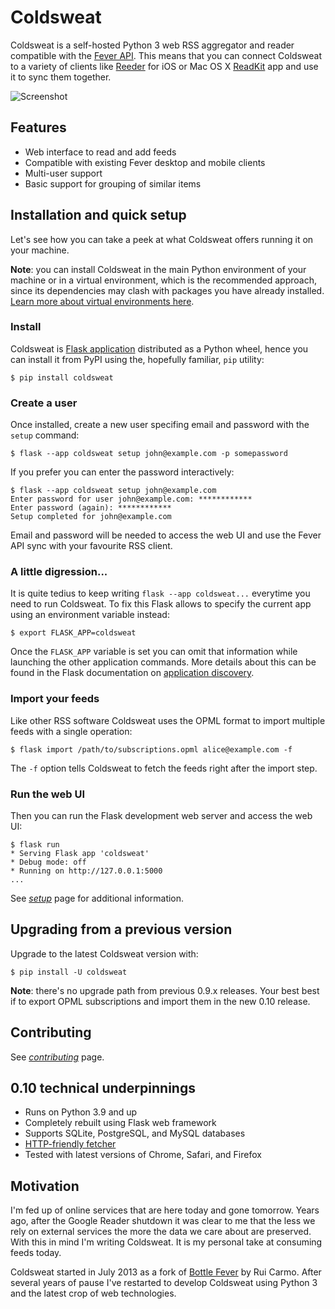 # Coldsweat

Coldsweat is a self-hosted Python 3 web RSS aggregator and reader compatible with the [Fever API][f]. This means that you can connect Coldsweat to a variety of clients like [Reeder][r] for iOS or Mac OS X [ReadKit][rk] app and use it to sync them together.

![Screenshot](screenshots/coldsweat-0.9.6.jpg)

## Features

* Web interface to read and add feeds
* Compatible with existing Fever desktop and mobile clients
* Multi-user support
* Basic support for grouping of similar items

## Installation and quick setup

Let's see how you can take a peek at what Coldsweat offers running it on your machine.

**Note**: you can install Coldsweat in the main Python environment of your machine or in a virtual environment, which is the recommended approach, since its dependencies may clash with packages you have already installed. [Learn more about virtual environments here][venv]. 

### Install

Coldsweat is [Flask application][flask] distributed as a Python wheel, hence you can install it from PyPI using the, hopefully familiar, `pip` utility:

    $ pip install coldsweat

### Create a user

Once installed, create a new user specifing email and password with the `setup` command:

    $ flask --app coldsweat setup john@example.com -p somepassword

If you prefer you can enter the password interactively:

    $ flask --app coldsweat setup john@example.com  
    Enter password for user john@example.com: ************
    Enter password (again): ************
    Setup completed for john@example.com

Email and password will be needed to access the web UI and use the Fever API sync with your favourite RSS client.

### A little digression...

It is quite tedius to keep writing `flask --app coldsweat...` everytime you need to run Coldsweat. To fix this Flask allows to specify the current app using an environment variable instead:

    $ export FLASK_APP=coldsweat

Once the `FLASK_APP` variable is set you can omit that information while launching the other application commands. More details about this can be found in the Flask documentation on [application discovery][disco].

### Import your feeds

Like other RSS software Coldsweat uses the OPML format to import multiple feeds with a single operation:

    $ flask import /path/to/subscriptions.opml alice@example.com -f

The `-f` option tells Coldsweat to fetch the feeds right after the import step.

### Run the web UI

Then you can run the Flask development web server and access the web UI: 

    $ flask run 
    * Serving Flask app 'coldsweat'
    * Debug mode: off
    * Running on http://127.0.0.1:5000
    ...

See _[setup]_ page for additional information.

## Upgrading from a previous version

Upgrade to the latest Coldsweat version with:

    $ pip install -U coldsweat

**Note**: there's no upgrade path from previous 0.9.x releases. Your best best if to export OPML subscriptions and import them in the new 0.10 release.    

## Contributing

See _[contributing]_ page.

## 0.10 technical underpinnings

* Runs on Python 3.9 and up
* Completely rebuilt using Flask web framework
* Supports SQLite, PostgreSQL, and MySQL databases
* [HTTP-friendly fetcher][ff]
* Tested with latest versions of Chrome, Safari, and Firefox

## Motivation

I'm fed up of online services that are here today and gone tomorrow. Years ago, after the Google Reader shutdown it was clear to me that the less we rely on external services the more the data we care about are preserved. With this in mind I'm writing Coldsweat. It is my personal take at consuming feeds today.

Coldsweat started in July 2013 as a fork of [Bottle Fever][b] by Rui Carmo. After several years of pause I've restarted to develop Coldsweat using Python 3 and the latest crop of web technologies.

[fp]: https://pypi.python.org/pypi/feedparser/
[f]: http://www.feedafever.com/
[s]: https://github.com/passiomatic/coldsweat
[b]: https://github.com/rcarmo/bottle-fever
[rk]: https://readkitapp.com/
[r]: https://reederapp.com/
[ff]: https://github.com/passiomatic/coldsweat/wiki/Fetcher-features
[setup]: https://github.com/passiomatic/coldsweat/wiki/Setup
[contributing]: https://github.com/passiomatic/coldsweat/wiki/Contributing
[venv]: https://docs.python.org/3/library/venv.html
[flask]: https://flask.palletsprojects.com/en/2.3.x/
[disco]: https://flask.palletsprojects.com/en/2.3.x/cli/#application-discovery
